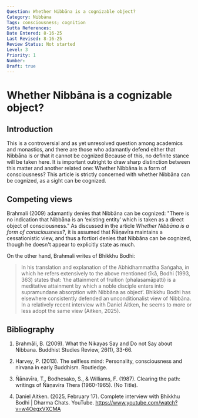 ```yaml
---
Question: Whether Nibbāna is a cognizable object?
Category: Nibbāna
Tags: consciousness; cognition
Sutta References:
Date Entered: 8-16-25
Last Revised: 8-16-25
Review Status: Not started
Level: 3
Priority: 1
Number:
Draft: true
---
```


# Whether Nibbāna is a cognizable object?

## Introduction

This is a controversial and as yet unresolved question among academics and monastics, and there are those who adamantly defend either that Nibbāna is or that it cannot be cognized Because of this, no definite stance will be taken here. It is important outright to draw sharp distinction between this matter and another related one: Whether Nibbāna is a form of consciousness? This article is strictly concerned with whether Nibbāna can be cognized, as a sight can be cognized.

## Competing views

Brahmali (2009) adamantly denies that Nibbāna can be cognized: "There is no indication that Nibbāna is an ‘existing entity’ which is taken as a direct object of consciousness." As discussed in the article <i>Whether Nibbāna is a form of consciousness?</i>, it is assumed that Ñāṇavīra maintains a cessationistic view, and thus a fortiori denies that Nibbāna can be cognized, though he doesn't appear to explicitly state as much.

On the other hand, Brahmali writes of Bhikkhu Bodhi:
>In his translation and explanation of the Abhidhammattha Saṅgaha, in which he refers extensively to the above mentioned ṭīkā, Bodhi (1993, 363) states that: ‘the attainment of fruition (phalasamāpatti) is a meditative attainment by which a noble disciple enters into supramundane absorption with Nibbāna as object’.
Bhikkhu Bodhi has elsewhere consistently defended an unconditionalist view of Nibbāna. In a relatively recent interview with Daniel Aitken, he seems to more or less adopt the same view (Aitken, 2025).

## Bibliography

1. Brahmāli, B. (2009). What the Nikayas Say and Do not Say about Nibbana. Buddhist Studies Review, 26(1), 33-66.

2. Harvey, P. (2013). The selfless mind: Personality, consciousness and nirvana in early Buddhism. Routledge.

3. Ñānavīra, T., Bodhesako, S., & Williams, F. (1987). Clearing the path: writings of Ñāṇavīra Thera (1960-1965). (No Title).

4. Daniel Aitken. (2025, February 17). Complete interview with Bhikkhu Bodhi | Dharma Chats. YouTube. https://www.youtube.com/watch?v=w4OegxVXCMA

‌